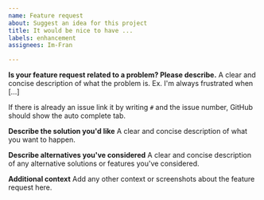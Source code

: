 ```yaml
---
name: Feature request
about: Suggest an idea for this project
title: It would be nice to have ...
labels: enhancement
assignees: Im-Fran

---
```


**Is your feature request related to a problem? Please describe.**
A clear and concise description of what the problem is. Ex. I'm always frustrated when [...]

If there is already an issue link it by writing `#` and the issue number, GitHub should show the auto complete tab.

**Describe the solution you'd like**
A clear and concise description of what you want to happen.

**Describe alternatives you've considered**
A clear and concise description of any alternative solutions or features you've considered.

**Additional context**
Add any other context or screenshots about the feature request here.
